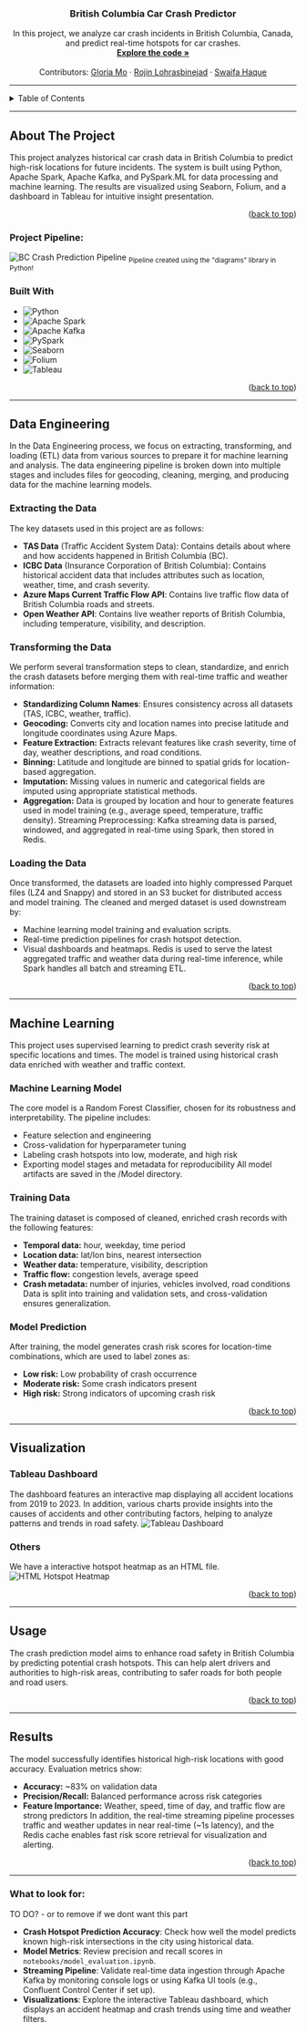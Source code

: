 <!-- Top Anchor -->
<a id="readme-top"></a>

<!-- Title -->
<h3 align="center">British Columbia Car Crash Predictor</h3>

<p align="center">
  In this project, we analyze car crash incidents in British Columbia, Canada, and predict real-time hotspots for car crashes.
  <br />
  <a href="https://github.sfu.ca/gma89/van-crash-predictor"><strong>Explore the code »</strong></a>
  <br />
  <br />
  Contributors: 
  <a href="https://github.sfu.ca/gma89">Gloria Mo</a> · 
  <a href="https://github.sfu.ca/rla187">Rojin Lohrasbinejad</a> · 
  <a href="https://github.sfu.ca/sha392">Swaifa Haque</a>
</p>

---

<!-- Table of Contents -->
<details>
  <summary>Table of Contents</summary>
  <ol>
    <li><a href="#about-the-project">About The Project</a>
      <ul>
        <li><a href="#project-pipeline">Project Pipeline</a></li>
      </ul>         
      <ul>
        <li><a href="#built-with">Built With</a></li>
      </ul>
    </li>
    <li><a href="#data-engineering">Data Engineering</a>
      <ul>
        <li><a href="#extracting-the-data">Extracting the Data</a></li>
        <li><a href="#transforming-the-data">Transforming the Data</a></li>
        <li><a href="#loading-the-data">Loading the Data</a></li>
      </ul>
    </li>
    <li><a href="#machine-learning">Machine Learning</a>
      <ul>
        <li><a href="#machine-learning-model">Machine Learning Model</a></li>
        <li><a href="#training-data">Training Data</a></li>
        <li><a href="#model-prediction">Model Prediction</a></li>
      </ul>
    </li>    
    <li><a href="#visualization">Visualization</a>
      <ul>
        <li><a href="#tableau-dashboard">Tableau Dashboard</a></li>
        <li><a href="#others">Others</a></li>
      </ul>
    </li>    
    <li><a href="#usage">Usage</a></li>
    <li><a href="#results">Results</a></li>
  </ol>
</details>

---

## About The Project

This project analyzes historical car crash data in British Columbia to predict high-risk locations for future incidents. The system is built using Python, Apache Spark, Apache Kafka, and PySpark.ML for data processing and machine learning. The results are visualized using Seaborn, Folium, and a dashboard in Tableau for intuitive insight presentation.

<p align="right">(<a href="#readme-top">back to top</a>)</p>

### Project Pipeline: 
![BC Crash Prediction Pipeline](https://github.sfu.ca/gma89/van-crash-predictor/raw/staging/bc_crash_prediction_pipeline.png)
<sub>Pipeline created using the "diagrams" library in Python!</sub>

### Built With

* ![Python](https://img.shields.io/badge/Python-3776AB?style=for-the-badge&logo=python&logoColor=white)
* ![Apache Spark](https://img.shields.io/badge/Apache%20Spark-FDEE21?style=for-the-badge&logo=apachespark&logoColor=black)
* ![Apache Kafka](https://img.shields.io/badge/Apache%20Kafka-231F20?style=for-the-badge&logo=apachekafka&logoColor=white)
* ![PySpark](https://img.shields.io/badge/PySpark-3F4F8F?style=for-the-badge)
* ![Seaborn](https://img.shields.io/badge/Seaborn-0C4C8A?style=for-the-badge)
* ![Folium](https://img.shields.io/badge/Folium-43B02A?style=for-the-badge)
* ![Tableau](https://img.shields.io/badge/Tableau-E97627?style=for-the-badge&logo=tableau&logoColor=white)

<p align="right">(<a href="#readme-top">back to top</a>)</p>

---

## Data Engineering

In the Data Engineering process, we focus on extracting, transforming, and loading (ETL) data from various sources to prepare it for machine learning and analysis. The data engineering pipeline is broken down into multiple stages and includes files for geocoding, cleaning, merging, and producing data for the machine learning models.

### Extracting the Data

The key datasets used in this project are as follows:
- **TAS Data** (Traffic Accident System Data): Contains details about where and how accidents happened in British Columbia (BC).
- **ICBC Data** (Insurance Corporation of British Columbia): Contains historical accident data that includes attributes such as location, weather, time, and crash severity.
- **Azure Maps Current Traffic Flow API**: Contains live traffic flow data of British Columbia roads and streets.
- **Open Weather API**: Contains live weather reports of British Columbia, including temperature, visibility, and description.

### Transforming the Data

We perform several transformation steps to clean, standardize, and enrich the crash datasets before merging them with real-time traffic and weather information:
- **Standardizing Column Names**: Ensures consistency across all datasets (TAS, ICBC, weather, traffic).
- **Geocoding:** Converts city and location names into precise latitude and longitude coordinates using Azure Maps.
- **Feature Extraction:** Extracts relevant features like crash severity, time of day, weather descriptions, and road conditions.
- **Binning:** Latitude and longitude are binned to spatial grids for location-based aggregation.
- **Imputation:** Missing values in numeric and categorical fields are imputed using appropriate statistical methods.
- **Aggregation:** Data is grouped by location and hour to generate features used in model training (e.g., average speed, temperature, traffic density).
Streaming Preprocessing: Kafka streaming data is parsed, windowed, and aggregated in real-time using Spark, then stored in Redis.

### Loading the Data

Once transformed, the datasets are loaded into highly compressed Parquet files (LZ4 and Snappy) and stored in an S3 bucket for distributed access and model training. The cleaned and merged dataset is used downstream by:
- Machine learning model training and evaluation scripts.
- Real-time prediction pipelines for crash hotspot detection.
- Visual dashboards and heatmaps.
Redis is used to serve the latest aggregated traffic and weather data during real-time inference, while Spark handles all batch and streaming ETL.

<p align="right">(<a href="#readme-top">back to top</a>)</p>

---

## Machine Learning

This project uses supervised learning to predict crash severity risk at specific locations and times. The model is trained using historical crash data enriched with weather and traffic context.

### Machine Learning Model

The core model is a Random Forest Classifier, chosen for its robustness and interpretability. The pipeline includes:
- Feature selection and engineering
- Cross-validation for hyperparameter tuning
- Labeling crash hotspots into low, moderate, and high risk
- Exporting model stages and metadata for reproducibility
All model artifacts are saved in the /Model directory.

### Training Data
The training dataset is composed of cleaned, enriched crash records with the following features:
- **Temporal data:** hour, weekday, time period
- **Location data:** lat/lon bins, nearest intersection
- **Weather data:** temperature, visibility, description
- **Traffic flow:** congestion levels, average speed
- **Crash metadata:** number of injuries, vehicles involved, road conditions
Data is split into training and validation sets, and cross-validation ensures generalization.

### Model Prediction
After training, the model generates crash risk scores for location-time combinations, which are used to label zones as:
- **Low risk:** Low probability of crash occurrence
- **Moderate risk:** Some crash indicators present
- **High risk:** Strong indicators of upcoming crash risk

<p align="right">(<a href="#readme-top">back to top</a>)</p>

---

## Visualization

### Tableau Dashboard
The dashboard features an interactive map displaying all accident locations from 2019 to 2023. In addition, various charts provide insights into the causes of accidents and other contributing factors, helping to analyze patterns and trends in road safety.
![Tableau Dashboard](https://github.sfu.ca/gma89/van-crash-predictor/blob/staging/Tableau%20Dashboard.png)

### Others

We have a interactive hotspot heatmap as an HTML file. 
![HTML Hotspot Heatmap](https://github.sfu.ca/gma89/van-crash-predictor/blob/staging/HTML.png)
<p align="right">(<a href="#readme-top">back to top</a>)</p>

---

## Usage
The crash prediction model aims to enhance road safety in British Columbia by predicting potential crash hotspots. This can help alert drivers and authorities to high-risk areas, contributing to safer roads for both people and road users.
<p align="right">(<a href="#readme-top">back to top</a>)</p>

---

## Results
The model successfully identifies historical high-risk locations with good accuracy. Evaluation metrics show:
- **Accuracy:** ~83% on validation data
- **Precision/Recall:** Balanced performance across risk categories
- **Feature Importance:** Weather, speed, time of day, and traffic flow are strong predictors
In addition, the real-time streaming pipeline processes traffic and weather updates in near real-time (~1s latency), and the Redis cache enables fast risk score retrieval for visualization and alerting.
<p align="right">(<a href="#readme-top">back to top</a>)</p>

---

### What to look for: 
TO DO? - or to remove if we dont want this part 
- **Crash Hotspot Prediction Accuracy**: Check how well the model predicts known high-risk intersections in the city using historical data.
- **Model Metrics**: Review precision and recall scores in `notebooks/model_evaluation.ipynb`.
- **Streaming Pipeline**: Validate real-time data ingestion through Apache Kafka by monitoring console logs or using Kafka UI tools (e.g., Confluent Control Center if set up).
- **Visualizations**: Explore the interactive Tableau dashboard, which displays an accident heatmap and crash trends using time and weather filters.
